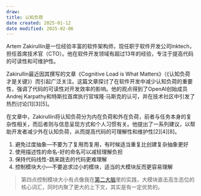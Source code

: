 ```yaml
---
draw:
title: 认知负荷
date created: 2025-01-12
date modified: 2025-02-06
---
```


Artem Zakirullin是一位经验丰富的软件架构师，现任职于软件开发公司Inktech，担任首席技术官（CTO）。他在软件开发领域有超过13年的经验，专注于提高代码的可读性和可维护性。

Zakirullin最近因其撰写的文章《Cognitive Load is What Matters》（《认知负荷才是关键》）而引起广泛关注。这篇文章探讨了在软件开发中减少认知负荷的重要性，强调了代码的可读性对开发效率的影响。他的观点得到了OpenAI创始成员Andrej Karpathy和特斯拉首席执行官埃隆·马斯克的认可，并在技术社区中引发了热烈讨论[1][3][5]。

在文章中，Zakirullin将认知负荷分为内在负荷和外在负荷，前者与任务本身的复杂性相关，而后者则与信息呈现方式和个人习惯有关。他提出了一系列建议，以帮助开发者减少外在认知负荷，从而提高代码的可理解性和维护性[2][4][8]。

1. 避免过度抽象—不要为了复用而复用，有时候适当重复比创建复杂抽象更好
2. 使用描述性的命名-好的命名可以减轻理解负担
3. 保持代码线性-跳来跳去的代码更难理解
4. 控制模块大小—不要追求过小的模块，适当的大模块反而更容易理解

> 第四点控制模块大小有点像我在[第二大脑](第二大脑.md)里的实践，大模块直击高生态位的核心词汇，同时内聚了更大的上下文，其实是有一定优势的。
